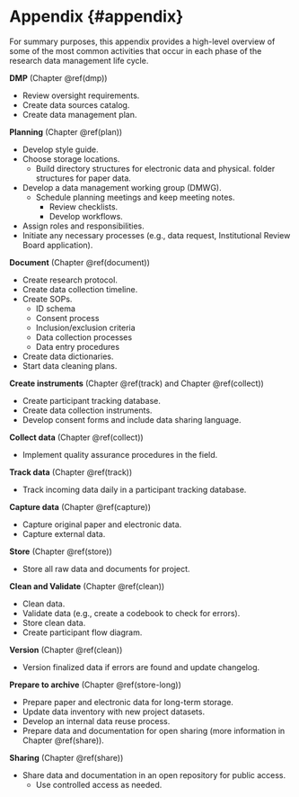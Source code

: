 # Appendix {#appendix} 

For summary purposes, this appendix provides a high-level overview of some of the most common activities that occur in each phase of the research data management life cycle. 

**DMP** (Chapter \@ref(dmp))

- Review oversight requirements.
- Create data sources catalog.
- Create data management plan.

**Planning** (Chapter \@ref(plan))

- Develop style guide.
- Choose storage locations.
  - Build directory structures for electronic data and physical. folder structures for paper data.
- Develop a data management working group (DMWG).
  - Schedule planning meetings and keep meeting notes.
    - Review checklists.
    - Develop workflows.
- Assign roles and responsibilities.
- Initiate any necessary processes (e.g., data request, Institutional Review Board application).

**Document** (Chapter \@ref(document))

- Create research protocol.
- Create data collection timeline.
- Create SOPs.
  - ID schema
  - Consent process
  - Inclusion/exclusion criteria
  - Data collection processes
  - Data entry procedures
- Create data dictionaries.
- Start data cleaning plans.

**Create instruments** (Chapter \@ref(track) and Chapter \@ref(collect))

- Create participant tracking database.
- Create data collection instruments.
- Develop consent forms and include data sharing language.
  
**Collect data** (Chapter \@ref(collect))

- Implement quality assurance procedures in the field.

**Track data** (Chapter \@ref(track))

- Track incoming data daily in a participant tracking database.

**Capture data** (Chapter \@ref(capture))

- Capture original paper and electronic data.
- Capture external data.
  
**Store** (Chapter \@ref(store))
  
- Store all raw data and documents for project.
  
**Clean and Validate** (Chapter \@ref(clean))

- Clean data.
- Validate data (e.g., create a codebook to check for errors).
- Store clean data.
- Create participant flow diagram.
  
**Version** (Chapter \@ref(clean))

- Version finalized data if errors are found and update changelog.

**Prepare to archive** (Chapter \@ref(store-long))

- Prepare paper and electronic data for long-term storage.
- Update data inventory with new project datasets.
- Develop an internal data reuse process.
- Prepare data and documentation for open sharing (more information in Chapter \@ref(share)).
  
**Sharing** (Chapter \@ref(share))

- Share data and documentation in an open repository for public access.
  - Use controlled access as needed.
